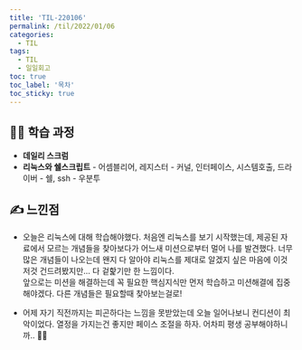 ```yaml
---
title: 'TIL-220106'
permalink: /til/2022/01/06
categories:
  - TIL
tags:
  - TIL
  - 일일회고
toc: true
toc_label: '목차'
toc_sticky: true
---
```


<!--more-->

## 👨‍💻 학습 과정

- **데일리 스크럼**
- **리눅스와 쉘스크립트** - 어셈블리어, 레지스터 - 커널, 인터페이스, 시스템호출, 드라이버 - 쉘, ssh - 우분투
  <br>

## ✍ 느낀점

- 오늘은 리눅스에 대해 학습해야했다. 처음엔 리눅스를 보기 시작했는데, 제공된 자료에서 모르는 개념들을 찾아보다가 어느새 미션으로부터 멀어 나를 발견했다.
  너무 많은 개념들이 나오는데 왠지 다 알아야 리눅스를 제대로 알겠지 싶은 마음에 이것저것 건드려봤지만... 다 겉핥기만 한 느낌이다.  
  앞으로는 미션을 해결하는데 꼭 필요한 핵심지식만 먼저 학습하고 미션해결에 집중해야겠다. 다른 개념들은 필요할때 찾아보는걸로!

- 어제 자기 직전까지는 피곤하다는 느낌을 못받았는데 오늘 일어나보니 컨디션이 최악이었다. 열정을 가지는건 좋지만 페이스 조절을 하자. 어차피 평생 공부해야하니까.. 🤣🤣
